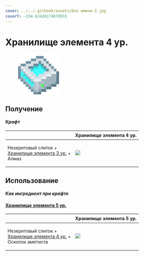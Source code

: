 ```yaml
---
cover: ../../.gitbook/assets/Без имени-2.jpg
coverY: -234.63428174878555
---
```


# Хранилище элемента 4 ур.

<figure><img src="../../.gitbook/assets/item_storage_cell_64k_128.png" alt=""><figcaption></figcaption></figure>

## Получение

#### _Крафт_

| ㅤ                                                                                                         | Хранилище элемента 4 ур.                                |
| --------------------------------------------------------------------------------------------------------- | ------------------------------------------------------- |
| <p>Незеритовый слиток +<br><a href="item_storage_cell_16k.md">Хранилище элемента 3 ур.</a> +<br>Алмаз</p> | ![](../../.gitbook/assets/item\_storage\_cell\_64k.png) |

## Использование

#### _Как ингредиент при крафте_

#### [Хранилище элемента 5 ур.](item\_storage\_cell\_256k.md)

| ㅤ                                                                                                                    | Хранилище элемента 5 ур.                                 |
| -------------------------------------------------------------------------------------------------------------------- | -------------------------------------------------------- |
| <p>Незеритовый слиток +<br><a href="item_storage_cell_64k.md">Хранилище элемента 4 ур.</a> +<br>Осколок аметиста</p> | ![](../../.gitbook/assets/item\_storage\_cell\_256k.png) |
